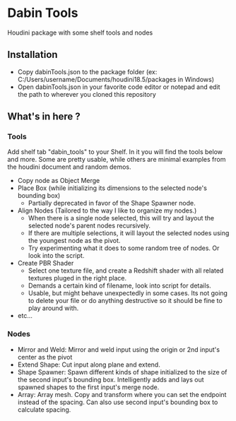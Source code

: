 # Dabin Tools

Houdini package with some shelf tools and nodes

## Installation

- Copy dabinTools.json to the package folder (ex: C:/Users/username/Documents/houdini18.5/packages in Windows)
- Open dabinTools.json in your favorite code editor or notepad and edit the path to wherever you cloned this repository

## What's in here ?

### Tools
Add shelf tab "dabin_tools" to your Shelf. In it you will find the tools below and more.
Some are pretty usable, while others are minimal examples from the houdini document and random demos.
- Copy node as Object Merge
- Place Box (while initializing its dimensions to the selected node's bounding box)
  - Partially deprecated in favor of the Shape Spawner node.
- Align Nodes (Tailored to the way I like to organize my nodes.)
  - When there is a single node selected, this will try and layout the selected node's parent nodes recursively.
  - If there are multiple selections, it will layout the selected nodes using the youngest node as the pivot.
  - Try experimenting what it does to some random tree of nodes. Or look into the script.
- Create PBR Shader
  - Select one texture file, and create a Redshift shader with all related textures pluged in the right place.
  - Demands a certain kind of filename, look into script for details.
  - Usable, but might behave unexpectedly in some cases. Its not going to delete your file or do anything destructive so
    it should be fine to play around with.
- etc...

### Nodes
- Mirror and Weld: Mirror and weld input using the origin or 2nd input's center as the pivot
- Extend Shape: Cut input along plane and extend.
- Shape Spawner: Spawn different kinds of shape initialized to the size of the second input's bounding box. Intelligently adds and lays out spawned shapes to the first input's merge node.
- Array: Array mesh. Copy and transform where you can set the endpoint instead of the spacing. Can also use second input's bounding box to calculate spacing.
